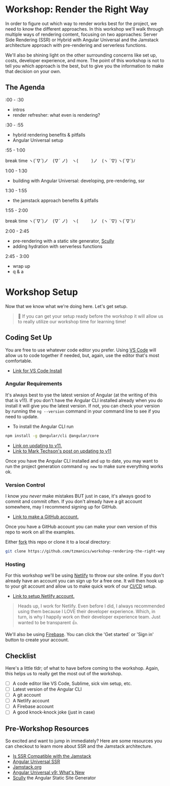 # Workshop: Render the Right Way

In order to figure out which way to render works best for the project, we need to know the different approaches. In this workshop we'll walk through multiple ways of rendering content, focusing on two approaches: Server Side Rendering (SSR) or Hybrid with Angular Universal and the Jamstack architecture approach with pre-rendering and serverless functions.

We'll also be shining light on the other surrounding concerns like set up, costs, developer experience, and more. The point of this workshop is not to tell you which approach is the best, but to give you the information to make that decision on your own.

## The Agenda

:00 - :30

- intros
- render refresher: what even is rendering?

:30 - :55

- hybrid rendering benefits & pitfalls
- Angular Universal setup

:55 - 1:00

break time ヽ(´∇´)ノ　(∇´ ノ)　ヽ(　　　)ノ　(ヽ ´∇) ヽ(´∇`)ﾉ

1:00 - 1:30

- building with Angular Universal: developing, pre-rendering, ssr

1:30 - 1:55

- the jamstack approach benefits & pitfalls

1:55 - 2:00

break time ヽ(´∇´)ノ　(∇´ ノ)　ヽ(　　　)ノ　(ヽ ´∇) ヽ(´∇`)ﾉ

2:00 - 2:45

- pre-rendering with a static site generator, [Scully](http://scullyio.com/)
- adding hydration with serverless functions

2:45 - 3:00

- wrap up
- q & a

# Workshop Setup

Now that we know what we're doing here. Let's get setup.

> 🍎 If you can get your setup ready before the workshop it will allow us to really utilize our workshop time for learning time!

## Coding Set Up

You are free to use whatever code editor you prefer. Using [VS Code](https://code.visualstudio.com/download) will allow us to code together if needed, but, again, use the editor that's most comfortable.

- [Link for VS Code Install](https://code.visualstudio.com/download)

### Angular Requirements

It's always best to yse the latest version of Angular (at the writing of this that is v11). If you don't have the Angular CLI installed already when you do install it will give you the latest version. If not, you can check your version by running the `ng --version` command in your command line to see if you need to update.

- To install the Angular CLI run

```bash
npm install -g @angular/cli @angular/core
```

- [Link on updating to v11.](https://t.co/4aX9kL8lnE?amp=1)
- [Link to Mark Techson's post on updating to v11](https://blog.angular.io/version-11-of-angular-now-available-74721b7952f7)

Once you have the Angular CLI installed and up to date, you may want to run the project generation command `ng new` to make sure everything works ok.

### Version Control

I know _you never_ make mistakes BUT just in case, it's always good to commit and commit often. If you don't already have a git account somewhere, may I recommend signing up for GitHub.

- [Link to make a GitHub account.](https://github.com/join)

Once you have a GitHub account you can make your own version of this repo to work on all the examples.

Either [fork](https://docs.github.com/en/github/getting-started-with-github/fork-a-repo) this repo or clone it to a local directory:

```bash
git clone https://github.com/tzmanics/workshop-rendering-the-right-way
```

### Hosting

For this workshop we'll be using [Netlify](https://www.netlify.com/?utm_source=github-repo&utm_medium=angular-workshop_tzm&utm_campaign=devex) to throw our site online. If you don't already have an account you can sign up for a free one. It will then hook up to your git account and allow us to make quick work of our [CI/CD](https://www.netlify.com/products/build/?utm_source=github-repo&utm_medium=angular-workshop_tzm&utm_campaign=devex) setup.

- [Link to setup Netlify account.](https://app.netlify.com/signup?utm_source=github-repo&utm_medium=angular-workshop_tzm&utm_campaign=devex)

> Heads up, I work for Netlify. Even before I did, I always recommended using them because I LOVE their developer experience. Which, in turn, is why I happily work on their developer experience team. Just wanted to be transparent 👍.

We'll also be using [Firebase](https://firebase.google.com/?gclid=Cj0KCQiA48j9BRC-ARIsAMQu3WTH_JCbfErgfs9lixpwLRsQZBtMSuCx_SY680Slhcsck6694CLU1GYaAiTTEALw_wcB). You can click the 'Get started` or 'Sign in' button to create your account.

## Checklist

Here's a little tldr; of what to have before coming to the workshop. Again, this helps us to really get the most out of the workshop.

- [ ] A code editor like VS Code, Sublime, sick vim setup, etc.
- [ ] Latest version of the Angular CLI
- [ ] A git account
- [ ] A Netlify account
- [ ] A Firebase account
- [ ] A good knock-knock joke (just in case)

## Pre-Workshop Resources

So excited and want to jump in immediately? Here are some resources you can checkout to learn more about SSR and the Jamstack architecture.

- [Is SSR Compatible with the Jamstack](https://dev.to/shortdiv/is-ssr-compatible-with-the-jamstack-5959)
- [Angular Universal SSR](https://angular.io/guide/universal)
- [Jamstack.org](https://jamstack.org/)
- [Angular Universal v9: What's New](https://trilon.io/blog/angular-universal-v9-whats-new)
- [Scully](http://scullyio.com/) the Angular Static Site Generator
